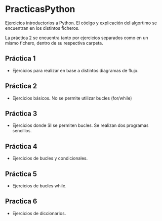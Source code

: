 # PracticasPython

Ejercicios introductorios a Python. El código y explicación del algortimo se encuentran
en los distintos ficheros.

La práctica 2 se encuentra tanto por ejercicios separados como en un mismo fichero, dentro de su respectiva carpeta.


## Práctica 1

- Ejercicios para realizar en base a distintos diagramas de flujo.

## Práctica 2

- Ejercicios básicos. No se permite utilizar bucles (for/while)


## Práctica 3

- Ejercicios donde SI se permiten bucles. Se realizan dos programas sencillos.

## Práctica 4

- Ejercicios de bucles y condicionales. 

## Práctica 5

- Ejercicios de bucles while.

## Practica 6

- Ejercicios de diccionarios.

